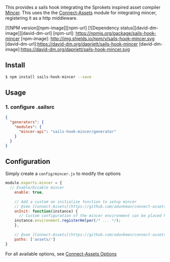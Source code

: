 This provides a sails hook integrating the Sprokets inspired asset compiler [Mincer](https://github.com/nodeca/mincer).  This uses the the [Connect-Assets](https://github.com/adunkman/connect-assets) module for integrating mincer, registering it as a http middleware.

[![NPM version][npm-image]][npm-url] [![Dependency status][david-dm-image]][david-dm-url]
[npm-url]: https://npmjs.org/package/sails-hook-mincer
[npm-image]: http://img.shields.io/npm/v/sails-hook-mincer.svg
[david-dm-url]:https://david-dm.org/dapriett/sails-hook-mincer
[david-dm-image]:https://david-dm.org/dapriett/sails-hook-mincer.svg

## Install
```sh
$ npm install sails-hook-mincer --save
```

## Usage

### 1. configure .sailsrc

```json
{
  "generators": {
    "modules": {
      "mincer-api": "sails-hook-mincer/generator"
    }
  }
}
```

## Configuration
Simply create a `config/mincer.js` to modify the options
```js
module.exports.mincer = {
  // Enable/Disable mincer
	enable: true,
	
	// Add a custom on initialize function to setup mincer
	// @see [Connect-Assets](https://github.com/adunkman/connect-assets#custom-configuration-of-mincer)
	onInit: function(instance) {
	  // Custom configuration of the mincer environment can be placed here
    instance.environment.registerHelper(/* ... */);
	},
	
	// @see [Connect-Assets](https://github.com/adunkman/connect-assets#options) for all available options
	paths: ['assets/']
}
```

For all available options, see [Connect-Assets Options](https://github.com/adunkman/connect-assets#options)